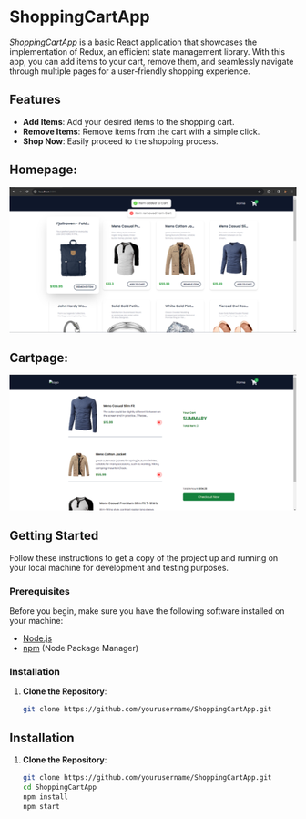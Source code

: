 # ShoppingCartApp

*ShoppingCartApp* is a basic React application that showcases the implementation of Redux, an efficient state management library. With this app, you can add items to your cart, remove them, and seamlessly navigate through multiple pages for a user-friendly shopping experience.

## Features

- **Add Items**: Add your desired items to the shopping cart.
- **Remove Items**: Remove items from the cart with a simple click.
- **Shop Now**: Easily proceed to the shopping process.

## Homepage:

![Homepage](./Home.png)

## Cartpage:

![Cart](./cart.png)

## Getting Started

Follow these instructions to get a copy of the project up and running on your local machine for development and testing purposes.

### Prerequisites

Before you begin, make sure you have the following software installed on your machine:

- [Node.js](https://nodejs.org/)
- [npm](https://www.npmjs.com/) (Node Package Manager)

### Installation

1. **Clone the Repository**:

   ```bash
   git clone https://github.com/yourusername/ShoppingCartApp.git

## Installation

1. **Clone the Repository**:

   ```bash
   git clone https://github.com/yourusername/ShoppingCartApp.git
   cd ShoppingCartApp
   npm install
   npm start
